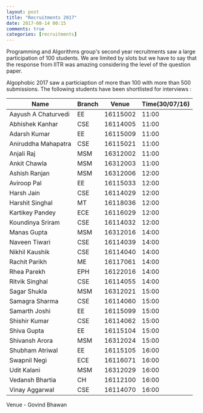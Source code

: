 ```yaml
---
layout: post
title: "Recruitments 2017"
date: 2017-08-14 00:15
comments: true
categories: [recruitments]
---
```


Programming and Algorithms group's second year recruitments saw a large participation of 100 students. We are limited by slots but we have to say that the response from IITR was amazing considering the level of the question paper.

Algophobic 2017  saw a particiaption of more than 100 with more than 500 submissions.
The following students have been shortlisted for interviews :


| 	Name                 | 	Branch		 |	Venue		|	Time(30/07/16) |
| 	-------------------- | ------------  | -----------  |	-------------- |
| 	Aayush A Chaturvedi	 |	EE			 |	16115002	|		11:00      | 
| 	Abhishek Kanhar		 |	CSE			 |	16114005	|		11:00      | 
| 	Adarsh Kumar		 |	EE			 |	16115009	|		11:00      | 
| 	Aniruddha Mahapatra	 |	CSE			 |	16115021	|		11:00      | 
| 	Anjali Raj			 |	MSM			 |	16312002	|		11:00      | 
| 	Ankit Chawla		 |	MSM			 |	16312003	|		11:00      |
| 	Ashish Ranjan		 |	MSM			 |	16312006	|		12:00	   |
| 	Aviroop Pal			 |	EE			 |	16115033	|		12:00	   |
| 	Harsh Jain			 |	CSE			 |	16114029	|		12:00	   |
| 	Harshit Singhal		 |	MT			 |	16118036	|		12:00	   |
| 	Kartikey Pandey		 |	ECE			 |	16116029	|		12:00	   |
| 	Koundinya Sriram	 |	CSE			 |	16114032	|		12:00	   |
| 	Manas Gupta			 |	MSM			 |	16312016	|		14:00	   |
| 	Naveen Tiwari		 |	CSE			 |	16114039	|		14:00	   |
| 	Nikhil Kaushik		 |	CSE			 |	16114040	|		14:00	   |
| 	Rachit Parikh		 |	ME			 |	16117061	|		14:00	   |
| 	Rhea Parekh			 |	EPH			 |	16122016	|		14:00	   |
| 	Ritvik Singhal		 |	CSE			 |	16114055	|		14:00	   |
| 	Sagar Shukla		 |	MSM			 |	16312021	|		15:00	   |
| 	Samagra Sharma		 |	CSE			 |	16114060	|		15:00	   |
| 	Samarth Joshi		 |	EE			 |	16115099	|		15:00	   |
| 	Shishir Kumar		 |	CSE			 |	16114062	|		15:00	   |
| 	Shiva Gupta			 |	EE			 |	16115104	|		15:00	   |
| 	Shivansh Arora		 |	MSM			 |	16312024	|		15:00	   |
| 	Shubham Atriwal		 |	EE			 |	16115105	|		16:00 	   |
| 	Swapnil Negi		 |	ECE			 |	16116071	|		16:00 	   |
| 	Udit Kalani			 |	MSM			 |	16312029	|		16:00 	   |
| 	Vedansh Bhartia		 |	CH			 |	16112100	|		16:00 	   |
| 	Vinay Aggarwal		 |	CSE			 |	16114070	|		16:00 	   |

Venue - Govind Bhawan